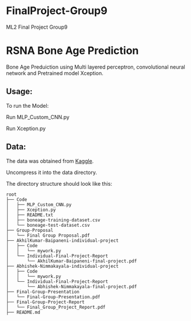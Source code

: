 # FinalProject-Group9
ML2 Final Project Group9
# RSNA Bone Age Prediction
Bone Age Preduiction using Multi layered perceptron, convolutional neural network and Pretrained model Xception.

## Usage:
To run the Model:

Run MLP_Custom_CNN.py

Run Xception.py

## Data:
The data was obtained from [Kaggle](https://www.kaggle.com/kmader/rsna-bone-age).

Uncompress it into the data directory.

The directory structure should look like this:
```
root
├── Code
│   ├── MLP_Custom_CNN.py
│   ├── Xception.py
│   ├── README.txt
│   ├── boneage-training-dataset.csv
│   └── boneage-test-dataset.csv
├── Group-Proposal
│   └── Final Group Proposal.pdf
├── AkhilKumar-Baipaneni-individual-project
│   ├── Code
│   │   └── mywork.py
│   └── Individual-Final-Project-Report
│       └── AkhilKumar-Baipaneni-final-project.pdf
├── Abhishek-Nimmakayala-individual-project
│   ├── Code
│   │   └── mywork.py
│   └── Individual-Final-Project-Report
│       └── Abhishek-Nimmakayala-final-project.pdf
├── Final-Group-Presentation
│   └── Final-Group-Presentation.pdf
├── Final-Group-Project-Report
│   └── Final_Group_Project_Report.pdf
├── README.md
```

